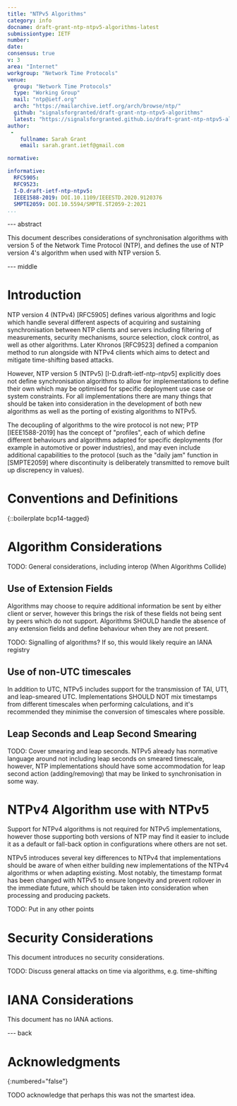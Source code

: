 ```yaml
---
title: "NTPv5 Algorithms"
category: info
docname: draft-grant-ntp-ntpv5-algorithms-latest
submissiontype: IETF
number:
date:
consensus: true
v: 3
area: "Internet"
workgroup: "Network Time Protocols"
venue:
  group: "Network Time Protocols"
  type: "Working Group"
  mail: "ntp@ietf.org"
  arch: "https://mailarchive.ietf.org/arch/browse/ntp/"
  github: "signalsforgranted/draft-grant-ntp-ntpv5-algorithms"
  latest: "https://signalsforgranted.github.io/draft-grant-ntp-ntpv5-algorithms/draft-grant-ntp-ntpv5-algorithms.html"
author:
 -
    fullname: Sarah Grant
    email: sarah.grant.ietf@gmail.com

normative:

informative:
  RFC5905:
  RFC9523:
  I-D.draft-ietf-ntp-ntpv5:
  IEEE1588-2019: DOI.10.1109/IEEESTD.2020.9120376
  SMPTE2059: DOI.10.5594/SMPTE.ST2059-2:2021
...
```


--- abstract

This document describes considerations of synchronisation algorithms with version 5 of the Network Time Protocol (NTP), and defines the use of NTP version 4's algorithm when used with NTP version 5.

--- middle

# Introduction

NTP version 4 (NTPv4) [RFC5905] defines various algorithms and logic which handle several different aspects of acquiring and sustaining synchronisation between NTP clients and servers including filtering of measurements, security mechanisms, source selection, clock control, as well as other algorithms. Later Khronos [RFC9523] defined a companion method to run alongside with NTPv4 clients which aims to detect and mitigate time-shifting based attacks.

However, NTP version 5 (NTPv5) [I-D.draft-ietf-ntp-ntpv5] explicitly does not define synchronisation algorithms to allow for implementations to define their own which may be optimised for specific deployment use case or system constraints. For all implementations there are many things that should be taken into consideration in the development of both new algorithms as well as the porting of existing algorithms to NTPv5.

The decoupling of algorithms to the wire protocol is not new; PTP [IEEE1588-2019] has the concept of "profiles", each of which define different behaviours and algorithms adapted for specific deployments (for example in automotive or power industries), and may even include additional capabilities to the protocol (such as the "daily jam" function in [SMPTE2059] where discontinuity is deliberately transmitted to remove built up discrepency in values).

# Conventions and Definitions

{::boilerplate bcp14-tagged}

# Algorithm Considerations

TODO: General considerations, including interop (When Algorithms Collide)

## Use of Extension Fields

Algorithms may choose to require additional information be sent by either client or server, however this brings the risk of these fields not being sent by peers which do not support. Algorithms SHOULD handle the absence of any extension fields and define behaviour when they are not present.

TODO: Signalling of algorithms? If so, this would likely require an IANA registry

## Use of non-UTC timescales

In addition to UTC, NTPv5 includes support for the transmission of TAI, UT1, and leap-smeared UTC. Implementations SHOULD NOT mix timestamps from different timescales when performing calculations, and it's recommended they minimise the conversion of timescales where possible.

## Leap Seconds and Leap Second Smearing

TODO: Cover smearing and leap seconds. NTPv5 already has normative language around not including leap seconds on smeared timescale, however, NTP implementations should have some accommodation for leap second action (adding/removing) that may be linked to synchronisation in some way.

# NTPv4 Algorithm use with NTPv5

Support for NTPv4 algorithms is not required for NTPv5 implementations, however those supporting both versions of NTP may find it easier to include it as a default or fall-back option in configurations where others are not set.

NTPv5 introduces several key differences to NTPv4 that implementations should be aware of when either building new implementations of the NTPv4 algorithms or when adapting existing. Most notably, the timestamp format has been changed with NTPv5 to ensure longevity and prevent rollover in the immediate future, which should be taken into consideration when processing and producing packets.

TODO: Put in any other points

# Security Considerations

This document introduces no security considerations.

TODO: Discuss general attacks on time via algorithms, e.g. time-shifting

# IANA Considerations

This document has no IANA actions.


--- back

# Acknowledgments
{:numbered="false"}

TODO acknowledge that perhaps this was not the smartest idea.

